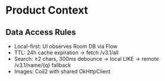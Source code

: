 # Product Context

## Data Access Rules
- Local-first: UI observes Room DB via Flow
- TTL: 24h cache expiration → fetch /v3.1/all
- Search: ≥2 chars, 300ms debounce → local LIKE → remote /v3.1/name/{q} fallback
- Images: Coil2 with shared OkHttpClient
